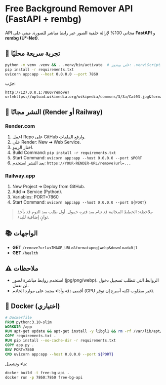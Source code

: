 # Free Background Remover API (FastAPI + rembg)

API مجاني 100% لإزالة خلفية الصور عبر رابط مباشر للصورة. مبني على **FastAPI** و **rembg (U²-Net)**.

## 🧪 تجربة سريعة محليًا
```bash
python -m venv .venv && . .venv/bin/activate  # على ويندوز: .venv\Scripts\activate
pip install -r requirements.txt
uvicorn app:app --host 0.0.0.0 --port 7860
```
جرّب:
```
http://127.0.0.1:7860/remove?url=https://upload.wikimedia.org/wikipedia/commons/3/3a/Cat03.jpg&format=png&download=1
```

## 🚀 النشر مجانًا (Render أو Railway)
### Render.com
1. اعمل Repo على GitHub وارفع الملفات.
2. على Render: New ➜ Web Service.
3. اختار الريبو.
4. Build Command: `pip install -r requirements.txt`
5. Start Command: `uvicorn app:app --host 0.0.0.0 --port $PORT`
6. بعد النشر استخدم: `https://YOUR-RENDER-URL/remove?url=...`

### Railway.app
1. New Project ➜ Deploy from GitHub.
2. Add ➜ Service (Python). 
3. Variables: PORT=7860
4. Start Command: `uvicorn app:app --host 0.0.0.0 --port ${PORT}`

> ملاحظة: الخطط المجانية قد تنام بعد فترة خمول. أول طلب بعد النوم قد يأخذ ثوانٍ إضافية للبدء.

## 📚 الواجهات
- **GET** `/remove?url=<IMAGE_URL>&format=png|webp&download=0|1`  
- **GET** `/health`

## ⚠️ ملاحظات
- استخدم روابط مباشرة لصور (jpg/png/webp). الروابط التي تتطلب تسجيل دخول لن تعمل.
- أقصى دقة وأداء يعتمد على موارد الخادم (GPU غير مطلوب لكنه أسرع إن توفر).

## 🧩 Docker (اختياري)
```dockerfile
# Dockerfile
FROM python:3.10-slim
WORKDIR /app
RUN apt-get update && apt-get install -y libgl1 && rm -rf /var/lib/apt/lists/*
COPY requirements.txt .
RUN pip install --no-cache-dir -r requirements.txt
COPY app.py .
ENV PORT=7860
CMD uvicorn app:app --host 0.0.0.0 --port ${PORT}
```
بناء وتشغيل:
```bash
docker build -t free-bg-api .
docker run -p 7860:7860 free-bg-api
```